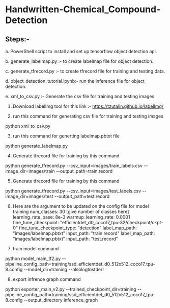 # Handwritten-Chemical_Compound-Detection

## Steps:-
 a.  PowerShell script to install and set up tensorflow object detection api.
 
 b. generate_labelmap.py :- to create labelmap file for object detection.
 
 c. generate_tfrecord.py :- to create tfrecord file for training and testing data.
 
 d. object_detection_tutorial.ipynb:- run the inference file for object detection.
 
 e. xml_to_csv.py :- Generate the csv file for training and testing images
 
1. Download labelImg tool for this link :- https://tzutalin.github.io/labelImg/

2. run this command for generating csv file for training and testing images 
 
 python xml_to_csv.py
 
3.  run this command for generting labelmap.pbtxt file 
 
 python generate_labelmap.py

4. Generate tfrecord file for training by this command 
 
 python generate_tfrecord.py --csv_input=images/train_labels.csv --image_dir=images/train --output_path=train.record

5. Generate tfrecord file for training by this command
 
 python generate_tfrecord.py --csv_input=images/test_labels.csv --image_dir=images/test --output_path=test.record

6. Here are the argument to be updated on the config file for model training 
 num_classes: 30  [give number of classes here]
 learning_rate_base: 8e-3
 warmup_learning_rate: 0.0001
 fine_tune_checkpoint: "efficientdet_d0_coco17_tpu-32/checkpoint/ckpt-0"
 fine_tune_checkpoint_type: "detection"
 label_map_path: "images/labelmap.pbtxt"
 input_path: "train.record"
 label_map_path: "images/labelmap.pbtxt"
 input_path: "test.record"
 
7. train model command 
 
 python model_main_tf2.py --pipeline_config_path=training/ssd_efficientdet_d0_512x512_coco17_tpu-8.config --model_dir=training --alsologtostderr
 
8. export infrence graph command 
 
 python exporter_main_v2.py --trained_checkpoint_dir=training --pipeline_config_path=training/ssd_efficientdet_d0_512x512_coco17_tpu-8.config --output_directory inference_graph
